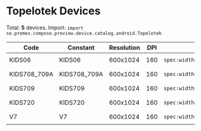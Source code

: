 # Topelotek Devices

Total: **5** devices. Import: `import se.premex.compose.preview.device.catalog.android.Topelotek`

| Code | Constant | Resolution | DPI | Compose Spec | Preview Usage |
|------|----------|------------|-----|-------------|---------------|
| KIDS06 | KIDS06 | 600x1024 | 160 | `spec:width=600px,height=1024px,dpi=160` | `@Preview(device = Topelotek.KIDS06)` |
| KIDS708_709A | KIDS708_709A | 600x1024 | 160 | `spec:width=600px,height=1024px,dpi=160` | `@Preview(device = Topelotek.KIDS708_709A)` |
| KIDS709 | KIDS709 | 600x1024 | 160 | `spec:width=600px,height=1024px,dpi=160` | `@Preview(device = Topelotek.KIDS709)` |
| KIDS720 | KIDS720 | 600x1024 | 160 | `spec:width=600px,height=1024px,dpi=160` | `@Preview(device = Topelotek.KIDS720)` |
| V7 | V7 | 600x1024 | 160 | `spec:width=600px,height=1024px,dpi=160` | `@Preview(device = Topelotek.V7)` |

<!-- Generated automatically. Do not edit manually. -->

